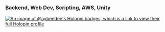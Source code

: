 ### Backend, Web Dev, Scripting, AWS, Unity

[![An image of @aybeedee's Holopin badges, which is a link to view their full Holopin profile](https://holopin.me/aybeedee)](https://holopin.io/@aybeedee)
